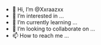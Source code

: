 - 👋 Hi, I’m @Xxraazxx
- 👀 I’m interested in ...
- 🌱 I’m currently learning ...
- 💞️ I’m looking to collaborate on ...
- 📫 How to reach me ...

<!---
Xxraazxx/Xxraazxx is a ✨ special ✨ repository because its `README.md` (this file) appears on your GitHub profile.
You can click the Preview link to take a look at your changes.
--->
